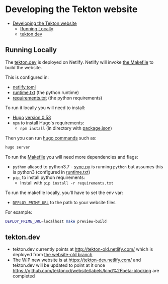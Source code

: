 # Developing the Tekton website

- [Developing the Tekton website](#developing-the-tekton-website)
  - [Running Locally](#running-locally)
  - [tekton.dev](#tektondev)

## Running Locally


The [tekton.dev](#tekton.dev) is deployed on Netlify. Netlify will invoke
[the Makefile](.Makefile) to build the website.

This is configured in:

* [netlify.toml](netlify.toml)
* [runtime.txt](runtime.txt) (the python runtime)
* [requirements.txt](requirements.txt) (the python requirements)

To run it locally you will need to install:

* [Hugo](https://gohugo.io/) [version 0.53](netlify.toml)
* `npm` to install Hugo's requirements:
  * `npm install` (in directory with [package.json](package.json))

Then you can run [hugo commands](https://gohugo.io/getting-started/usage/) such as:

```bash
hugo server
```

To run the [Makefile](Makefile) you will need more dependencies and flags:

* `python` aliased to python3.7 - [sync.py](sync/sync.py) is running `python` but assumes this is python3 (configured in [runtime.txt](runtime.txt))
* `pip`, to install python requirements:
  * Install with `pip install -r requirements.txt`

To run the makefile locally, you'll have to set the env var:

* [`DEPLOY_PRIME_URL`](https://docs.netlify.com/configure-builds/environment-variables/) to the path to your website files

For example:

```bash
DEPLOY_PRIME_URL=localhost make preview-build
```

## tekton.dev

- tekton.dev currently points at http://tekton-old.netlify.com/ which is deployed
  from [the website-old branch](https://github.com/tektoncd/website/tree/website-old)
- The WIP new website is at https://tekton-dev.netlify.com/ and tekton.dev will be updated
  to point at it once https://github.com/tektoncd/website/labels/kind%2Fbeta-blocking are completed
